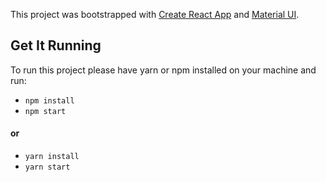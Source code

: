This project was bootstrapped with [Create React App](https://github.com/facebookincubator/create-react-app) and [Material UI](https://material-ui.com/).

## Get It Running
To run this project please have yarn or npm installed on your machine and run:

* `npm install`
* `npm start`
#### or
* `yarn install`
* `yarn start`
